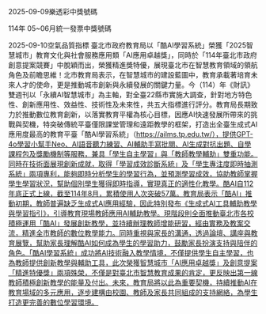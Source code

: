 
2025-09-09樂透彩中獎號碼

                                
114年 05~06月統一發票中獎號碼
                             
2025-09-10空氣品質指標
                              臺北市政府教育局以「酷AI學習系統」榮獲「2025智慧城市」教育文化與社會服務應用類「AI應用卓越獎」，同時於「114年臺北市政府創意提案競賽」中脫穎而出，榮獲精進獎特優，展現臺北市在智慧教育領域的領航角色及前瞻思維！北市教育局表示，在智慧城市的建設藍圖中，教育承載著培育未來人才的使命，更是推動城市創新與永續發展的關鍵力量。今（114）年《財訊》雙週刊以「永續AI智慧城市」為主軸，對全臺22縣市實施大調查，針對地方特色性、創新應用性、效益性、技術性及未來性，共五大指標進行評分。教育局長期致力於推動數位教育創新，以落實教育平權為核心目標，因應AI快速發展所帶來的挑戰與契機，特突破傳統平臺僅限課堂管理和遠距教學的框架，打造出全臺生成式AI應用度最高的教育平臺「酷AI學習系統」（https://ailms.tp.edu.tw/），提供GPT-4o學習小幫手Neo、AI語音聽力練習、AI輔助手寫批閱、AI生成對抗出題、自學課程包及獎勵機制等服務，兼具「學生自主學習」與「教師教學輔助」雙重功能。同時在技術面展現創新成就，取得「學習成效診斷系統」及「學生專注度即時抽測系統」兩項專利，能夠即時分析學生的學習行為，並預測學習成效，協助教師掌握學生學習狀況，幫助個別學生獲得即時指導，實現真正的適性化教學。酷AI自112年底正式上線，截至114年8月，累積使用人次突破57萬。教育局表示「酷AI」推動初期，教師普遍缺乏生成式AI應用經驗，因此特別發布《生成式AI工具輔助教學與學習指引》，引導教育現場教師應用AI輔助教學。現階段則全面推動臺北市各校積極運用「酷AI」發展創新教學，並持續辦理教師增能研習，經由實務及教案交流，精進全市教師的數位教學能力。同時重視與家長的溝通，透過論壇、講座與教育展覽，幫助家長理解酷AI如何成為學生的學習助力，鼓勵家長扮演支持與陪伴的角色。「酷AI學習系統」成功將AI技術融入教學情境，不僅提供學生自主學習，也為教師提供創新教學與輔助工具，此次榮獲智慧城市「AI應用卓越獎」及創意提案「精進特優獎」兩項殊榮，不僅是對臺北市智慧教育成果的肯定，更反映出第一線教師積極創新教學的能量及付出。未來，教育局將以此為重要契機，持續推動AI在教育場域的多元應用，逐步建構由校園、教師及家長共同組成的支持網絡，為學生打造更完善的數位學習環境。